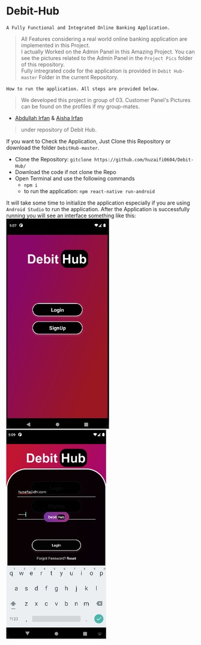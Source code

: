 # Debit-Hub
```
A Fully Functional and Integrated Online Banking Application.
```
> All Features considering a real world online banking application are implemented in this Project.  
> I actually Worked on the Admin Panel in this Amazing Project. You can see the pictures related to the Admin Panel in the `Project Pics` folder of this repository.  
> Fully intregrated code for the application is provided in `Debit Hub-master` Folder in the current Repository.  
```
How to run the application. All steps are provided below.
```
> We developed this project in group of 03. Customer Panel's Pictures can be found on the profiles if my group-mates.  
* [Abdullah Irfan](https://github.com/dingavinga1)      &      [Aisha Irfan](https://github.com/aishairfan)  
> under repository of Debit Hub.

If you want to Check the Application, Just Clone this Repository or download the folder `DebitHub-master`.
* Clone the Repository: `gitclone https://github.com/huzaifi0604/Debit-Hub/`
* Download the code if not clone the Repo
* Open Terminal and use the following commands
  - `npm i`
  - to run the application: `npm react-native run-android`  
  
It will take some time to initialize the application especially if you are using `Android Studio` to run the application. 
After the Application is successfully running you will see an interface something like this:  
![1st Interface](Project%20Pics/Screenshot_5.png)
![2nd Interface](Project%20Pics/Screenshot_1.png)
